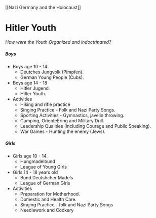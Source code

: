 [[Nazi Germany and the Holocaust]]
# Hitler Youth
*How were the Youth Organized and indoctrinated?*
##### Boys
- Boys age 10 - 14
	- Deutches Jungvolk (Pimpfen).
	- German Young People (Cubs).
- Boys age 14 - 18
	- Hitler Jugend.
	- Hitler Youth.
- Activities
	- Hiking and rifle practice
	- Singing Practice - Folk and Nazi Party Songs.
	- Sporting Activities - Gymnastics, javelin throwing.
	- Camping, OrienteEring and Military Drill.
	- Leadership Qualities (including Courage and Public Speaking).
	- War Games - Hunting the enemy (Jews).
##### Girls
- Girls age 10 - 14.
	- Hungmadelbund
	- League of Young Girls
- Girls 14 - 18 years old
	- Bund Deutshcher Madels
	- League of German Girls
- Activities
	- Preparation for Motherhood.
	- Domestic and Health Care.
	- Singing Practice - folk and Nazi Party Songs
	- Needlework and Cookery